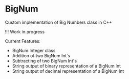 # BigNum
Custom implementation of Big Numbers class in C++

!!! Work in progress

Current Features:
  - BigNum Integer class
  - Addition of two BigNum Int's
  - Subtracting of two BigNum Int's
  - String output of binary representation of a BigNum Int
  - String output of decimal representation of a BigNum Int
